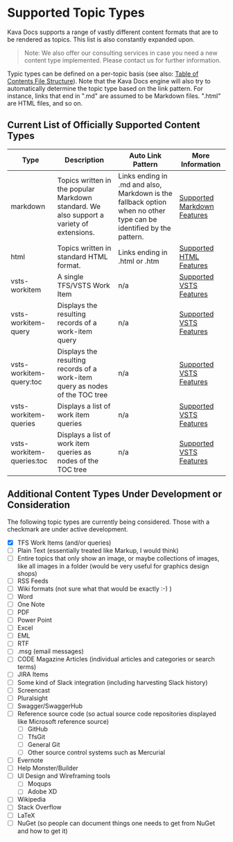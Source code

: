 # Supported Topic Types

Kava Docs supports a range of vastly different content formats that are to be rendered as topics. This list is also constantly expanded upon.

> Note: We also offer our consulting services in case you need a new content type implemented. Please contact us for further information.

Typic types can be defined on a per-topic basis (see also: [Table of Contents File Structure](TOC-File-Structure)). Note that the Kava Docs engine will also try to automatically determine the topic type based on the link pattern. For instance, links that end in ".md" are assumed to be Markdown files. ".html" are HTML files, and so on.

## Current List of Officially Supported Content Types

| Type | Description | Auto Link Pattern | More Information |
|---|---|---|---|
| markdown | Topics written in the popular Markdown standard. We also support a variety of extensions. | Links ending in .md and also, Markdown is the fallback option when no other type can be identified by the pattern. | [Supported Markdown Features](Supported-Markdown-Features) |
| html | Topics written in standard HTML format. | Links ending in .html or .htm | [Supported HTML Features](Supported-HTML-Features) |
| vsts-workitem | A single TFS/VSTS Work Item | n/a | [Supported VSTS Features](Supported-VSTS-Features) |
| vsts-workitem-query | Displays the resulting records of a work-item query | n/a | [Supported VSTS Features](Supported-VSTS-Features) |
| vsts-workitem-query:toc | Displays the resulting records of a work-item query as nodes of the TOC tree | n/a | [Supported VSTS Features](Supported-VSTS-Features) |
| vsts-workitem-queries | Displays a list of work item queries | n/a | [Supported VSTS Features](Supported-VSTS-Features) |
| vsts-workitem-queries:toc | Displays a list of work item queries as nodes of the TOC tree | n/a | [Supported VSTS Features](Supported-VSTS-Features) |

## Additional Content Types Under Development or Consideration

The following topic types are currently being considered. Those with a checkmark are under active development.

* [x] TFS Work Items (and/or queries)
* [ ] Plain Text (essentially treated like Markup, I would think)
* [ ] Entire topics that only show an image, or maybe collections of images, like all images in a folder (would be very useful for graphics design shops)
* [ ] RSS Feeds
* [ ] Wiki formats (not sure what that would be exactly :-) )
* [ ] Word
* [ ] One Note
* [ ] PDF
* [ ] Power Point 
* [ ] Excel
* [ ] EML
* [ ] RTF
* [ ] .msg (email messages)
* [ ] CODE Magazine Articles (individual articles and categories or search terms)
* [ ] JIRA Items
* [ ] Some kind of Slack integration (including harvesting Slack history)
* [ ] Screencast
* [ ] Pluralsight
* [ ] Swagger/SwaggerHub
* [ ] Reference source code (so actual source code repositories displayed like Microsoft reference source)
    * [ ] GitHub
    * [ ] TfsGit
    * [ ] General Git
    * [ ] Other source control systems such as Mercurial
* [ ] Evernote
* [ ] Help Monster/Builder
* [ ] UI Design and Wireframing tools
   * [ ] Moqups
   * [ ] Adobe XD
* [ ] Wikipedia
* [ ] Stack Overflow
* [ ] LaTeX
* [ ] NuGet (so people can document things one needs to get from NuGet and how to get it)
